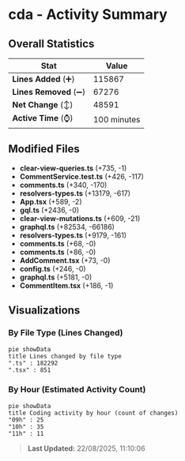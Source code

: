 # cda - Activity Summary 

## Overall Statistics

| Stat                   | Value                                                             |
| ---------------------- | ----------------------------------------------------------------- |
| **Lines Added** (➕)   | 115867                                          |
| **Lines Removed** (➖) | 67276                                        |
| **Net Change** (↕)    | 48591                |
| **Active Time** (⌚)   | 100 minutes |


## Modified Files
- **clear-view-queries.ts** (+735, -1)
- **CommentService.test.ts** (+426, -117)
- **comments.ts** (+340, -170)
- **resolvers-types.ts** (+13179, -617)
- **App.tsx** (+589, -2)
- **gql.ts** (+2436, -0)
- **clear-view-mutations.ts** (+609, -21)
- **graphql.ts** (+82534, -66186)
- **resolvers-types.ts** (+9179, -161)
- **comments.ts** (+68, -0)
- **comments.ts** (+86, -0)
- **AddComment.tsx** (+73, -0)
- **config.ts** (+246, -0)
- **graphql.ts** (+5181, -0)
- **CommentItem.tsx** (+186, -1)

## Visualizations

### By File Type (Lines Changed)

```mermaid
pie showData
title Lines changed by file type
".ts" : 182292
".tsx" : 851
```

### By Hour (Estimated Activity Count)

```mermaid
pie showData
title Coding activity by hour (count of changes)
"09h" : 25
"10h" : 35
"11h" : 11
```


> **Last Updated:** 22/08/2025, 11:10:06